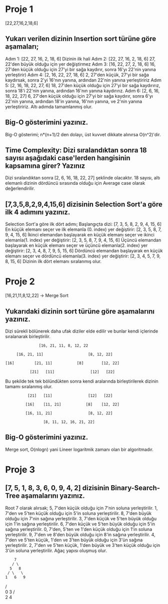 # Proje 1

[22,27,16,2,18,6]

## Yukarı verilen dizinin Insertion sort türüne göre aşamaları;

Adım 1: [22, 27, 16, 2, 18, 6] Dizinin ilk hali
Adım 2: [22, 27, 16, 2, 18, 6] 27, 22'den büyük olduğu için yer değiştirmez
Adım 3: [16, 22, 27, 2, 18, 6] 16, 27'den küçük olduğu için 27'yi bir sağa kaydırır, sonra 16'yı 22'nin yanına yerleştirir)
Adım 4: [2, 16, 22, 27, 18, 6] 2, 27'den küçük, 27'yi bir sağa kaydırsak, sonra 2'yi 16'nın yanına, ardından 22'nin yanına yerleştiririz
Adım 5: [2, 16, 18, 22, 27, 6] 18, 27'den küçük olduğu için 27'yi bir sağa kaydırırız, sonra 18'i 22'nin yanına, ardından 16'nın yanına kaydırırız.
Adım 6: [2, 6, 16, 18, 22, 27] 6, 27'den küçük olduğu için 27'yi bir sağa kaydırır, sonra 6'yı 22'nin yanına, ardından 18'in yanına, 16'nın yanına, ve 2'nin yanına yerleştiririz. Altı adımda tamamlanmış olur.

## Big-O gösterimini yazınız.

Big-O gösterimi; n*(n+1)/2 den dolayı, üst kuvvet dikkate alınırsa O(n^2)'dir.


## Time Complexity: Dizi sıralandıktan sonra 18 sayısı aşağıdaki case'lerden hangisinin kapsamına girer? Yazınız 
Dizi sıralandıktan sonra [2, 6, 16, 18, 22, 27] şeklinde olacaktır. 18 sayısı, altı elemanlı dizinin dördüncü sırasında olduğu için Average case olarak değerlendirilir.


## [7,3,5,8,2,9,4,15,6] dizisinin Selection Sort'a göre ilk 4 adımını yazınız.
Selection Sort'a göre ilk dört adımı;
Başlangıçta dizi: [7, 3, 5, 8, 2, 9, 4, 15, 6]
En küçük elemanı seçer ve ilk elemanla (0. index) yer değiştirir: [2, 3, 5, 8, 7, 9, 4, 15, 6]
İkinci elemandan başlayarak en küçük elemanı seçer ve ikinci elemanla(1. index) yer değiştirir: [2, 3, 5, 8, 7, 9, 4, 15, 6]
Üçüncü elemandan başlayarak en küçük elemanı seçer ve üçüncü elemanla(2. index) yer değiştirir: [2, 3, 4, 8, 7, 9, 5, 15, 6]
Dördüncü elemandan başlayarak en küçük elemanı seçer ve dördüncü elemanla(3. index) yer değiştirir: [2, 3, 4, 5, 7, 9, 8, 15, 6]
Dizinin ilk dört elemanı sıralanmış olur.

# Proje 2

[16,21,11,8,12,22] -> Merge Sort

## Yukarıdaki dizinin sort türüne göre aşamalarını yazınız.

Dizi sürekli bölünerek daha ufak diziler elde edilir ve bunlar kendi içlerinde sıralanarak birleştirilir.

                   [16, 21, 11, 8, 12, 22

         [16, 21, 11]                    [8, 12, 22]

    [16]         [21, 11]           [8]        [12, 22]

               [21]   [11]                [12]   [22]
Bu şekilde tek tek bölündükten sonra kendi aralarında birleştirilerek dizinin tamamı sıralanmış olur.

              [21]   [11]                [12]   [22]
      
             [16]    [11, 21]           [8]    [12, 22]
         
             [16, 11, 21]                [8, 12, 22]
        
                     [8, 11, 12, 16, 21, 22]


## Big-O gösterimini yazınız.
Merge sort, O(nlogn) yani Lineer logaritmik zamanı olan bir algoritmadır.

# Proje 3 

## [7, 5, 1, 8, 3, 6, 0, 9, 4, 2] dizisinin Binary-Search-Tree aşamalarını yazınız.

Root 7 olarak alırsak;
5, 7'den küçük olduğu için 7'nin soluna yerleştirilir.
1, 7'den ve 5'ten küçük olduğu için 5'in soluna yerleştirilir.
8, 7'den büyük olduğu için 7'nin sağına yerleştirilir.
3, 7'den küçük ve 5'ten büyük olduğu için 1'in sağına yerleştirilir.
6, 7'den küçük ve 5'ten büyük olduğu için 5'in sağına yerleştirilir.
0, 7'den, 5'ten ve 1'den küçük olduğu için 1'in soluna yerleştirilir.
9, 7'den ve 8'den büyük olduğu için 8'in sağına yerleştirilir.
4, 7'den ve 5'ten küçük, 1'den ve 3'ten büyük olduğu için 3'ün sağına yerleştirilir.
2, 7'den ve 5'ten küçük, 1'den büyük ve 3'ten küçük olduğu için 3'ün soluna yerleştirilir.
Ağaç yapısı oluşmuş olur.

        7
       / \
      5   8
     / \   \
    1   6   9
   / \
  0  3
    / \
   2  4


